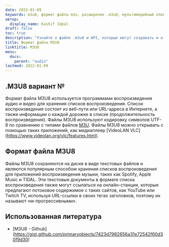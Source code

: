 ```yaml
---
date: 2022-01-09
keywords: m3u8, формат файла m3u, расширение .m3u8, мультимедийный плейлист m3u8, формат плейлиста m3u8
автор:
  display_name: Kashif Iqbal
draft: false
toc: true
description: "Узнайте о файле .m3u8 и API, которые могут создавать и открывать файлы M3U8."
title: Формат файла M3U8
linktitle: M3U8
menu:
  docs:
    parent: "audio"
lastmod: 2022-01-09
---
```


## .M3U8 вариант №

Формат файла M3U8 используется программами воспроизведения аудио и видео для хранения списков воспроизведения. Список воспроизведения состоит из веб-пути или URL-адреса в Интернете, а также информации о каждой дорожке в списке (продолжительность воспроизведения). Файлы M3U8 используют кодировку символов UTF-8 по сравнению с типами файлов [M3U](/ru/audio/m3u/). Файлы M3U8 можно открывать с помощью таких приложений, как медиаплеер [VideoLAN VLC] (https://www.videolan.org/vlc/features.html).

## Формат файла M3U8

Файлы M3U8 сохраняются на диске в виде текстовых файлов и являются популярным способом хранения списков воспроизведения для приложений воспроизведения музыки, таких как Spotify, Apple Music и TIDAL. Эти текстовые документы в формате списка воспроизведения также могут ссылаться на онлайн-станции, которые предлагают потоковое содержимое с таких сайтов, как YouTube или Twitch TV, используя URL-ссылки в своих тегах заголовков, поэтому их называют «м-прогрессивными».

## Использованная литература ##

- [M3U8 - Github] (https://gist.github.com/primaryobjects/7423d7982656a31e72542f60d30f9d30)

